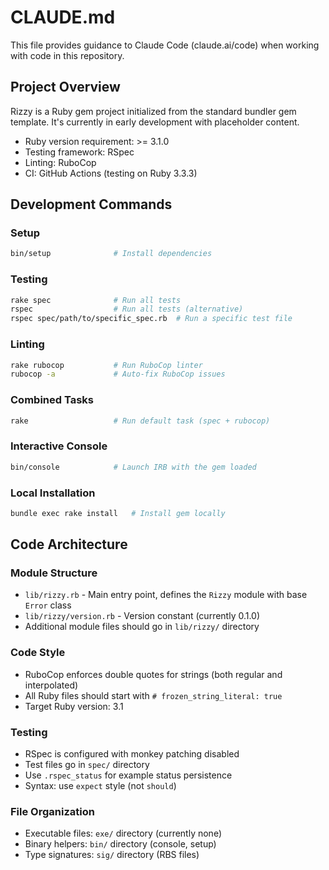 # CLAUDE.md

This file provides guidance to Claude Code (claude.ai/code) when working with code in this repository.

<!-- ## Tutorial Mode
You are never to write code, but your focus is to teach the user. The user is writing their first ruby gem and wants to learn and internalise core cocnepts of ruby language and gem files. Focus on explaining step by step and explain the mechanics. -->

## Project Overview

Rizzy is a Ruby gem project initialized from the standard bundler gem template. It's currently in early development with placeholder content.

- Ruby version requirement: >= 3.1.0
- Testing framework: RSpec
- Linting: RuboCop
- CI: GitHub Actions (testing on Ruby 3.3.3)

## Development Commands

### Setup
```bash
bin/setup              # Install dependencies
```

### Testing
```bash
rake spec              # Run all tests
rspec                  # Run all tests (alternative)
rspec spec/path/to/specific_spec.rb  # Run a specific test file
```

### Linting
```bash
rake rubocop           # Run RuboCop linter
rubocop -a             # Auto-fix RuboCop issues
```

### Combined Tasks
```bash
rake                   # Run default task (spec + rubocop)
```

### Interactive Console
```bash
bin/console            # Launch IRB with the gem loaded
```

### Local Installation
```bash
bundle exec rake install   # Install gem locally
```

## Code Architecture

### Module Structure
- `lib/rizzy.rb` - Main entry point, defines the `Rizzy` module with base `Error` class
- `lib/rizzy/version.rb` - Version constant (currently 0.1.0)
- Additional module files should go in `lib/rizzy/` directory

### Code Style
- RuboCop enforces double quotes for strings (both regular and interpolated)
- All Ruby files should start with `# frozen_string_literal: true`
- Target Ruby version: 3.1

### Testing
- RSpec is configured with monkey patching disabled
- Test files go in `spec/` directory
- Use `.rspec_status` for example status persistence
- Syntax: use `expect` style (not `should`)

### File Organization
- Executable files: `exe/` directory (currently none)
- Binary helpers: `bin/` directory (console, setup)
- Type signatures: `sig/` directory (RBS files)
